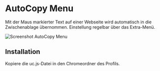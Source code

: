# AutoCopy Menu
Mit der Maus markierter Text auf einer Webseite wird automatisch in die Zwischenablage übernommen. Einstellung regelbar über das Extra-Menü.

![Screenshot AutoCopy Menu](https://github.com/Endor8/userChrome.js/raw/master/autocopymenu/scr_autocopymenu.png)

## Installation
Kopiere die uc.js-Datei in den Chromeordner des Profils.

